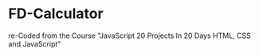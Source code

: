 # FD-Calculator
re-Coded from the Course "JavaScript 20 Projects In 20 Days HTML, CSS and JavaScript"
